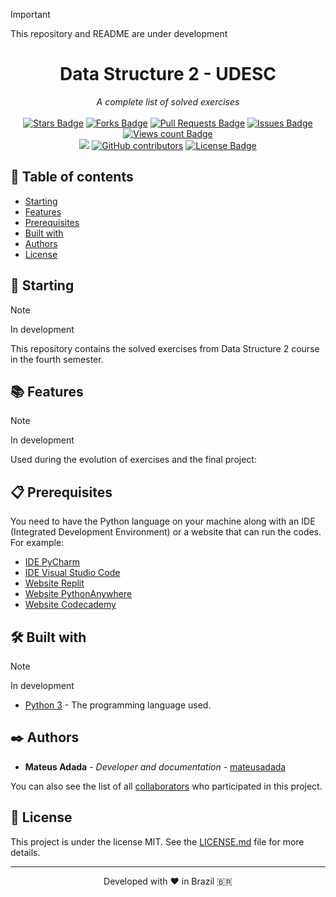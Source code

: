 > [!IMPORTANT]
> This repository and README are under development

<h1 align="center">Data Structure 2 - UDESC</h1>
<div align="center"><i>A complete list of solved exercises</i><br><br>
<a href="https://github.com/mateusadada/dad2-udesc/stargazers"><img src="https://img.shields.io/github/stars/mateusadada/dad2-udesc" alt="Stars Badge"/></a>
<a href="https://github.com/mateusadada/dad2-udesc/network/members"><img src="https://img.shields.io/github/forks/mateusadada/dad2-udesc" alt="Forks Badge"/></a>
<a href="https://github.com/mateusadada/dad2-udesc/pulls"><img src="https://img.shields.io/github/issues-pr/mateusadada/dad2-udesc" alt="Pull Requests Badge"/></a>
<a href="https://github.com/mateusadada/dad2-udesc/issues"><img src="https://img.shields.io/github/issues/mateusadada/dad2-udesc" alt="Issues Badge"/></a>
<a href="https://github.com/mateusadada/dad2-udesc"><img src="https://komarev.com/ghpvc/?username=dad2-udesc&color=447ff7&label=views" alt="Views count Badge"/></a>
<br><a href="https://mateusadada.github.io/dad2-udesc" target="blank"><img src="https://img.shields.io/website?url=https%3A%2F%2Fmateusadada.github.io%2Fdad2-udesc&logo=github" /></a>
<a href="https://github.com/mateusadada/dad2-udesc/graphs/contributors"><img alt="GitHub contributors" src="https://img.shields.io/github/contributors/mateusadada/dad2-udesc?color=2b9348"></a>
<a href="https://github.com/mateusadada/dad2-udesc/blob/main/LICENSE"><img src="https://img.shields.io/github/license/mateusadada/dad2-udesc?color=2b9348" alt="License Badge"/></a>
</div>

## 📜 Table of contents

- [Starting](#-starting)
- [Features](#-features)
- [Prerequisites](#-prerequisites)
- [Built with](#️-built-with)
- [Authors](#️-authors)
- [License](#-license)

## 🚀 Starting
> [!NOTE]
> In development

This repository contains the solved exercises from Data Structure 2 course in the fourth semester.

## 📚 Features

> [!NOTE]
> In development

Used during the evolution of exercises and the final project:

## 📋 Prerequisites

You need to have the Python language on your machine along with an IDE (Integrated Development Environment) or a website that can run the codes. For example:

* [IDE PyCharm](https://www.jetbrains.com/pycharm/)
* [IDE Visual Studio Code](https://code.visualstudio.com/)
* [Website Replit](https://replit.com/)
* [Website PythonAnywhere](https://www.pythonanywhere.com/)
* [Website Codecademy](https://www.codecademy.com/)

## 🛠️ Built with

> [!NOTE]
> In development

* [Python 3](https://www.python.org/) - The programming language used.

## ✒️ Authors

* **Mateus Adada** - *Developer and documentation* - [mateusadada](https://github.com/mateusadada)

You can also see the list of all [collaborators](https://github.com/mateusadada/dad2-udesc/graphs/contributors) who participated in this project.

## 📄 License

This project is under the license MIT. See the [LICENSE.md](https://github.com/mateusadada/dad2-udesc/blob/main/LICENSE) file for more details.

<hr><p align="center">Developed with ❤️ in Brazil 🇧🇷</p>
